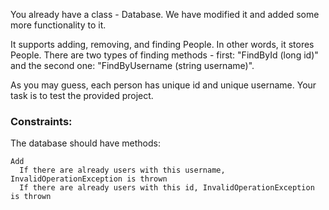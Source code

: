 You already have a class - Database. We have modified it and added some more functionality to it.

It supports adding, removing, and finding People. In other words, it stores People. There are two types of finding methods - first: "FindById (long id)" and the second one: "FindByUsername (string username)".

As you may guess, each person has unique id and unique username. Your task is to test the provided project.

### Constraints:

The database should have methods:

	Add
	  If there are already users with this username, InvalidOperationException is thrown
	  If there are already users with this id, InvalidOperationException is thrown
